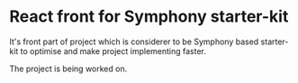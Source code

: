 # React front for Symphony starter-kit

It's front part of project which is considerer to be Symphony based starter-kit to optimise and make project implementing faster.

The project is being worked on.
